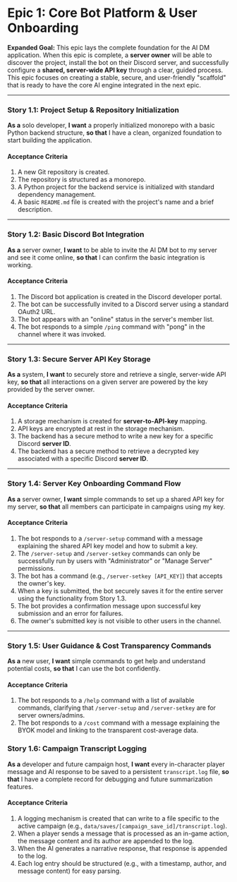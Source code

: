 # Epic 1: Core Bot Platform & User Onboarding

**Expanded Goal:** This epic lays the complete foundation for the AI DM application. When this epic is complete, a **server owner** will be able to discover the project, install the bot on their Discord server, and successfully configure a **shared, server-wide API key** through a clear, guided process. This epic focuses on creating a stable, secure, and user-friendly "scaffold" that is ready to have the core AI engine integrated in the next epic.

---
### Story 1.1: Project Setup & Repository Initialization
**As a** solo developer, **I want** a properly initialized monorepo with a basic Python backend structure, **so that** I have a clean, organized foundation to start building the application.
#### Acceptance Criteria
1. A new Git repository is created.
2. The repository is structured as a monorepo.
3. A Python project for the backend service is initialized with standard dependency management.
4. A basic `README.md` file is created with the project's name and a brief description.

---
### Story 1.2: Basic Discord Bot Integration
**As a** server owner, **I want** to be able to invite the AI DM bot to my server and see it come online, **so that** I can confirm the basic integration is working.
#### Acceptance Criteria
1. The Discord bot application is created in the Discord developer portal.
2. The bot can be successfully invited to a Discord server using a standard OAuth2 URL.
3. The bot appears with an "online" status in the server's member list.
4. The bot responds to a simple `/ping` command with "pong" in the channel where it was invoked.

---
### Story 1.3: Secure Server API Key Storage
**As a** system, **I want** to securely store and retrieve a single, server-wide API key, **so that** all interactions on a given server are powered by the key provided by the server owner.
#### Acceptance Criteria
1. A storage mechanism is created for **server-to-API-key** mapping.
2. API keys are encrypted at rest in the storage mechanism.
3. The backend has a secure method to write a new key for a specific Discord **server ID**.
4. The backend has a secure method to retrieve a decrypted key associated with a specific Discord **server ID**.

---
### Story 1.4: Server Key Onboarding Command Flow
**As a** server owner, **I want** simple commands to set up a shared API key for my server, **so that** all members can participate in campaigns using my key.
#### Acceptance Criteria
1. The bot responds to a `/server-setup` command with a message explaining the shared API key model and how to submit a key.
2. The `/server-setup` and `/server-setkey` commands can only be successfully run by users with "Administrator" or "Manage Server" permissions.
3. The bot has a command (e.g., `/server-setkey [API_KEY]`) that accepts the owner's key.
4. When a key is submitted, the bot securely saves it for the entire server using the functionality from Story 1.3.
5. The bot provides a confirmation message upon successful key submission and an error for failures.
6. The owner's submitted key is not visible to other users in the channel.

---
### Story 1.5: User Guidance & Cost Transparency Commands
**As a** new user, **I want** simple commands to get help and understand potential costs, **so that** I can use the bot confidently.
#### Acceptance Criteria
1. The bot responds to a `/help` command with a list of available commands, clarifying that `/server-setup` and `/server-setkey` are for server owners/admins.
2. The bot responds to a `/cost` command with a message explaining the BYOK model and linking to the transparent cost-average data.

### Story 1.6: Campaign Transcript Logging
**As a** developer and future campaign host, **I want** every in-character player message and AI response to be saved to a persistent `transcript.log` file, **so that** I have a complete record for debugging and future summarization features.
#### Acceptance Criteria
1. A logging mechanism is created that can write to a file specific to the active campaign (e.g., `data/saves/[campaign_save_id]/transcript.log`).
2. When a player sends a message that is processed as an in-game action, the message content and its author are appended to the log.
3. When the AI generates a narrative response, that response is appended to the log.
4. Each log entry should be structured (e.g., with a timestamp, author, and message content) for easy parsing.